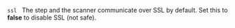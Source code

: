 `ssl`  &nbsp;&nbsp;The step and the scanner communicate over SSL by default. Set this to **false** to disable SSL (not safe). 